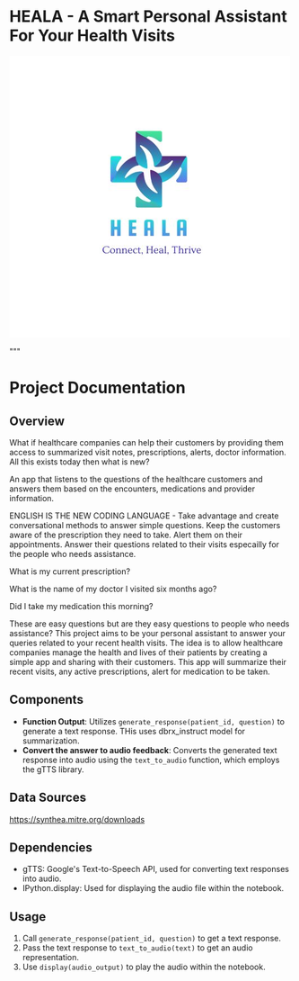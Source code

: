 # HEALA - A Smart Personal Assistant For Your Health Visits
![alt text](https://github.com/sailtovictory/heala/blob/main/UI/PHOTO-2024-06-10-15-01-52.jpg)

"""
# Project Documentation

## Overview

What if healthcare companies can help their customers by providing them access to summarized visit notes, prescriptions, alerts, doctor information. All this exists today then what is new? 

An app that listens to the questions of the healthcare customers and answers them based on the encounters, medications and provider information. 

ENGLISH IS THE NEW CODING LANGUAGE - Take advantage and create conversational methods to answer simple questions. Keep the customers aware of the prescription they need to take. Alert them on their appointments. Answer their questions related to their visits especailly for the people who needs assistance.


What is my current prescription? 

What is the name of my doctor I visited six months ago?

Did I take my medication this morning?

These are easy questions but are they easy questions to people who needs assistance? This project aims to be your personal assistant to answer your queries related to your recent health visits. The idea is to allow healthcare companies manage the health and lives of their patients by creating a simple app and sharing with their customers. This app will summarize their recent visits, any active prescriptions, alert for medication to be taken.


## Components
- **Function Output**: Utilizes `generate_response(patient_id, question)` to generate a text response. THis uses dbrx_instruct model for summarization.
- **Convert the answer to audio feedback**: Converts the generated text response into audio using the `text_to_audio` function, which employs the gTTS library.

## Data Sources
https://synthea.mitre.org/downloads

## Dependencies
- gTTS: Google's Text-to-Speech API, used for converting text responses into audio.
- IPython.display: Used for displaying the audio file within the notebook.

## Usage
1. Call `generate_response(patient_id, question)` to get a text response.
2. Pass the text response to `text_to_audio(text)` to get an audio representation.
3. Use `display(audio_output)` to play the audio within the notebook.
